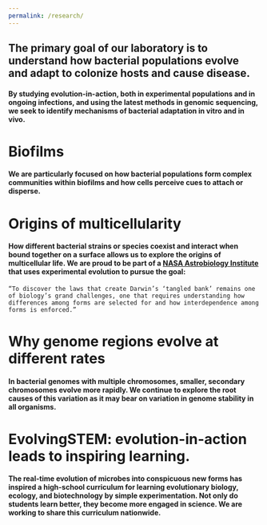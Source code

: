 ```yaml
---
permalink: /research/
---
```

## The primary goal of our laboratory is to understand how bacterial populations evolve and adapt to colonize hosts and cause disease.
#### By studying evolution-in-action, both in experimental populations and in ongoing infections, and using the latest methods in genomic sequencing, we seek to identify mechanisms of bacterial adaptation in vitro and in vivo. 


# Biofilms
#### We are particularly focused on how bacterial populations form complex communities within biofilms and how cells perceive cues to attach or disperse.

# Origins of multicellularity
#### How different bacterial strains or species coexist and interact when bound together on a surface allows us to explore the origins of multicellular life. We are proud to be part of a [NASA Astrobiology Institute](https://astrobiology.nasa.gov/nai/teams/can-7/umt/) that uses experimental evolution to pursue the goal: 
`“To discover the laws that create Darwin’s ‘tangled bank’ remains one of biology’s grand challenges, one that requires understanding how differences among forms are selected for and how interdependence among forms is enforced.”`

# Why genome regions evolve at different rates
#### In bacterial genomes with multiple chromosomes, smaller, secondary chromosomes evolve more rapidly. We continue to explore the root causes of this variation as it may bear on variation in genome stability in all organisms. 

# EvolvingSTEM: evolution-in-action leads to inspiring learning.
#### The real-time evolution of microbes into conspicuous new forms has inspired a high-school curriculum for learning evolutionary biology, ecology, and biotechnology by simple experimentation. Not only do students learn better, they become more engaged in science. We are working to share this curriculum nationwide.
